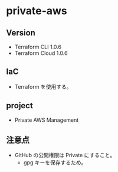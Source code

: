 # private-aws

## Version

- Terraform CLI 1.0.6
- Terraform Cloud 1.0.6

## IaC

- Terraform を使用する。

## project

- Private AWS Management

## 注意点

- GitHub の公開権限は Private にすること。
  - gpg キーを保存するため。
